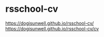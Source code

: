 # rsschool-cv

https://dogisunwell.github.io/rsschool-cv/
https://dogisunwell.github.io/rsschool-cv/cv